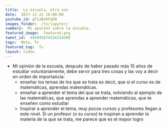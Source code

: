 ```yaml
---
title:  La escuela, otra vez
date:  2017-12-22 18:00:00
youtube_id: gF1zBsKFqU0
images_folder:  /tv/jupyter/
summary:  Mi opinión sobre la escuela.
featured_image:  featured.png
tweet_id:  944945874316218368
tags:  Meta, Tv
featured_tag:  Tv
layout: video
---
```


- Mi opinión de la escuela, después de haber pasado más 15 años de estudiar voluntariamente, debe servir para tres cosas y las voy a decir en orden de importancia:
	- enseñar los temas de los que se trata es decir, que si el curso es de matemáticas, aprendas matemáticas.
	- enseñar a aprender el tema del que se trata, volviendo al ejemplo de las matemáticas, que aprendas a aprender matemáticas, que te enseñen como estudiar
	- Inspirar a aprender el tema, muy pocos cursos y profesores llegan a este nivel. Si un profesor (o su curso) te inspiran a aprender la materia de la que se trata, me parece que es el mayor logro